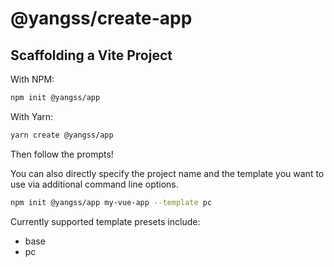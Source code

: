# @yangss/create-app

## Scaffolding a Vite Project
With NPM:
```sh
npm init @yangss/app
```
With Yarn:
```sh
yarn create @yangss/app
```
Then follow the prompts!

You can also directly specify the project name and the template you want to use via additional command line options.

```sh
npm init @yangss/app my-vue-app --template pc
```

Currently supported template presets include:

- base
- pc